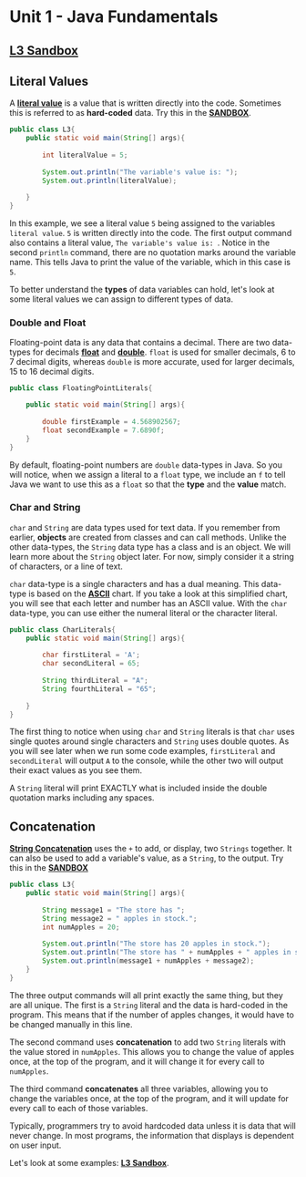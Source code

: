 # Unit 1 - Java Fundamentals

## [L3 Sandbox][sandbox]


## Literal Values

A [**literal value**](https://www.tutorialspoint.com/What-are-literals-in-Java) is a value that is written directly into the code. Sometimes this is referred to as **hard-coded** data. Try this in the [**SANDBOX**][sandbox].

```java
public class L3{
    public static void main(String[] args){
        
        int literalValue = 5;
        
        System.out.println("The variable's value is: ");
        System.out.println(literalValue);
  
    }
}
```
In this example, we see a literal value `5` being assigned to the variables `literal value`. `5` is written directly into the code. The first output command also contains a literal value, `The variable's value is: `. Notice in the second `println` command, there are no quotation marks around the variable name. This tells Java to print the value of the variable, which in this case is `5`. 

To better understand the **types** of data variables can hold, let's look at some literal values we can assign to different types of data.

### Double and Float

Floating-point data is any data that contains a decimal. There are two data-types for decimals [**float**](https://javarevisited.blogspot.com/2016/05/difference-between-float-and-double-in-java.html) and [**double**](https://javarevisited.blogspot.com/2016/05/difference-between-float-and-double-in-java.html). `float` is used for smaller decimals, 6 to 7 decimal digits,  whereas `double` is more accurate, used for larger decimals, 15 to 16 decimal digits.

```java
public class FloatingPointLiterals{   

    public static void main(String[] args){
        
        double firstExample = 4.568902567;
        float secondExample = 7.6890f;
    }
}
```
By default, floating-point numbers are `double` data-types in Java. So you will notice, when we assign a literal to a `float` type, we include an `f` to tell Java we want to use this as a `float` so that the **type** and the **value** match.  

### Char and String

`char` and `String` are data types used for text data. If you remember from earlier, **objects** are created from classes and can call methods. Unlike the other data-types, the `String` data type has a class and is an object. We will learn more about the `String` object later. For now, simply consider it a string of characters, or a line of text.

`char` data-type is a single characters and has a dual meaning. This data-type is based on the [**ASCII**](https://www.braingle.com/brainteasers/codes/ascii.php) chart. If you take a look at this simplified chart, you will see that each letter and number has an ASCII value. With the `char` data-type, you can use either the numeral literal or the character literal.    
```java
public class CharLiterals{
    public static void main(String[] args){
      
        char firstLiteral = 'A';
        char secondLiteral = 65;
        
        String thirdLiteral = "A";
        String fourthLiteral = "65";
    
    }
}
```
The first thing to notice when using `char` and `String` literals is that `char` uses single quotes around single characters and `String` uses double quotes. As you will see later when we run some code examples, `firstLiteral` and `secondLiteral` will output `A` to the console, while the other two will output their exact values as you see them.

A `String` literal will print EXACTLY what is included inside the double quotation marks including any spaces. 

## Concatenation

[**String Concatenation**](https://www.javatpoint.com/string-concatenation-in-java) uses the `+` to add, or display, two `Strings` together. It can also be used to add a variable's value, as a `String`, to the output. Try this in the  [**SANDBOX**][sandbox]

```java
public class L3{
    public static void main(String[] args){
        
        String message1 = "The store has ";
        String message2 = " apples in stock.";
        int numApples = 20;
        
        System.out.println("The store has 20 apples in stock.");
        System.out.println("The store has " + numApples + " apples in stock");
        System.out.println(message1 + numApples + message2);
    }
}
```

The three output commands will all print exactly the same thing, but they are all unique. The first is a `String` literal and the data is hard-coded in the program. This means that if the number of apples changes, it would have to be changed manually in this line. 

The second command uses **concatenation** to add two `String` literals with the value stored in `numApples`. This allows you to change the value of apples once, at the top of the program, and it will change it for every call to `numApples`.  

The third command **concatenates** all three variables, allowing you to change the variables once, at the top of the program, and it will update for every call to each of those variables. 

Typically, programmers try to avoid hardcoded data unless it is data that will never change. In most programs, the information that displays is dependent on user input. 

Let's look at some examples: [**L3 Sandbox**][sandbox].


[sandbox]: ../L3.java